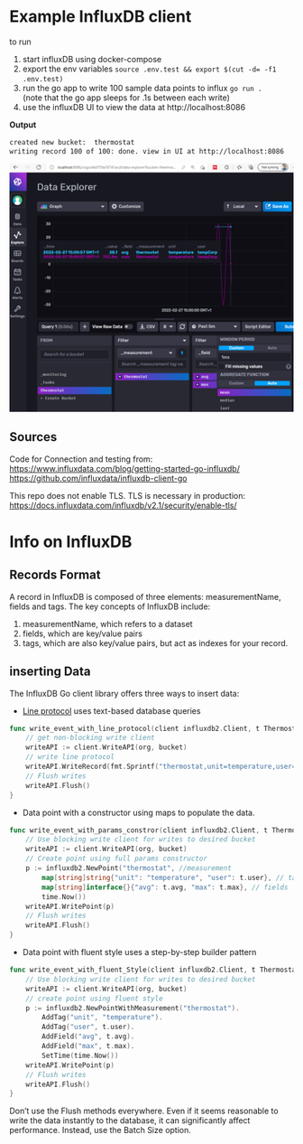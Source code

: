 # Example InfluxDB client

to run
1. start influxDB using docker-compose 
1. export the env variables
`source .env.test && export $(cut -d= -f1 .env.test)`
1. run the go app to write 100 sample data points to influx
`go run .`  
(note that the go app sleeps for .1s between each write)
1. use the influxDB UI to view the data at http://localhost:8086

**Output** 
```
created new bucket:  thermostat
writing record 100 of 100: done. view in UI at http://localhost:8086
```

![influxDB Data explorer example](./influxDB_data_explorer.png)


## Sources
Code for Connection and testing from: 
https://www.influxdata.com/blog/getting-started-go-influxdb/
https://github.com/influxdata/influxdb-client-go  

This repo does not enable TLS. TLS is necessary in production: https://docs.influxdata.com/influxdb/v2.1/security/enable-tls/   

# Info on InfluxDB

## Records Format  
A record in InfluxDB is composed of three elements: measurementName, fields and tags. The key concepts of InfluxDB include:

1. measurementName, which refers to a dataset
2. fields, which are key/value pairs
3. tags, which are also key/value pairs, but act as indexes for your record.


## inserting Data
The InfluxDB Go client library offers three ways to insert data:


* [Line protocol](https://docs.influxdata.com/influxdb/v2.1/reference/syntax/line-protocol/) uses text-based database queries

```Go
func write_event_with_line_protocol(client influxdb2.Client, t ThermostatSetting) {
    // get non-blocking write client
    writeAPI := client.WriteAPI(org, bucket)
    // write line protocol
    writeAPI.WriteRecord(fmt.Sprintf("thermostat,unit=temperature,user=%s avg=%f,max=%f", t.user, t.avg, t.max))
    // Flush writes
    writeAPI.Flush()
} 
```

* Data point with a constructor using maps to populate the data.  

```Go
func write_event_with_params_constror(client influxdb2.Client, t ThermostatSetting) {
    // Use blocking write client for writes to desired bucket
    writeAPI := client.WriteAPI(org, bucket)
    // Create point using full params constructor
    p := influxdb2.NewPoint("thermostat", //measurement
        map[string]string{"unit": "temperature", "user": t.user}, // tags
        map[string]interface{}{"avg": t.avg, "max": t.max}, // fields
        time.Now())
    writeAPI.WritePoint(p)
    // Flush writes
    writeAPI.Flush()
}
```

* Data point with fluent style uses a step-by-step builder pattern

```Go
func write_event_with_fluent_Style(client influxdb2.Client, t ThermostatSetting) {
    // Use blocking write client for writes to desired bucket
    writeAPI := client.WriteAPI(org, bucket)
    // create point using fluent style
    p := influxdb2.NewPointWithMeasurement("thermostat").
        AddTag("unit", "temperature").
        AddTag("user", t.user).
        AddField("avg", t.avg).
        AddField("max", t.max).
        SetTime(time.Now())
    writeAPI.WritePoint(p)
    // Flush writes
    writeAPI.Flush()
}
```

Don’t use the Flush methods everywhere. Even if it seems reasonable to write the data instantly to the database, it can significantly affect performance. Instead, use the Batch Size option.
